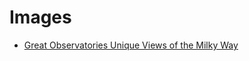 # Images
* [Great Observatories Unique Views of the Milky Way](https://images.nasa.gov/details-PIA12348.html)

